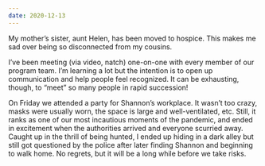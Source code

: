 ```yaml
---
date: 2020-12-13
---
```


My mother’s sister, aunt Helen, has been moved to hospice. This makes me sad over being so disconnected from my cousins.

I’ve been meeting (via video, natch) one-on-one with every member of our program team. I’m learning a lot but the intention is to open up communication and help people feel recognized. It can be exhausting, though, to “meet” so many people in rapid succession!

On Friday we attended a party for Shannon’s workplace. It wasn’t too crazy, masks were usually worn, the space is large and well-ventilated, etc. Still, it ranks as one of our most incautious moments of the pandemic, and ended in excitement when the authorities arrived and everyone scurried away. Caught up in the thrill of being hunted, I ended up hiding in a dark alley but still got questioned by the police after later finding Shannon and beginning to walk home. No regrets, but it will be a long while before we take risks.
